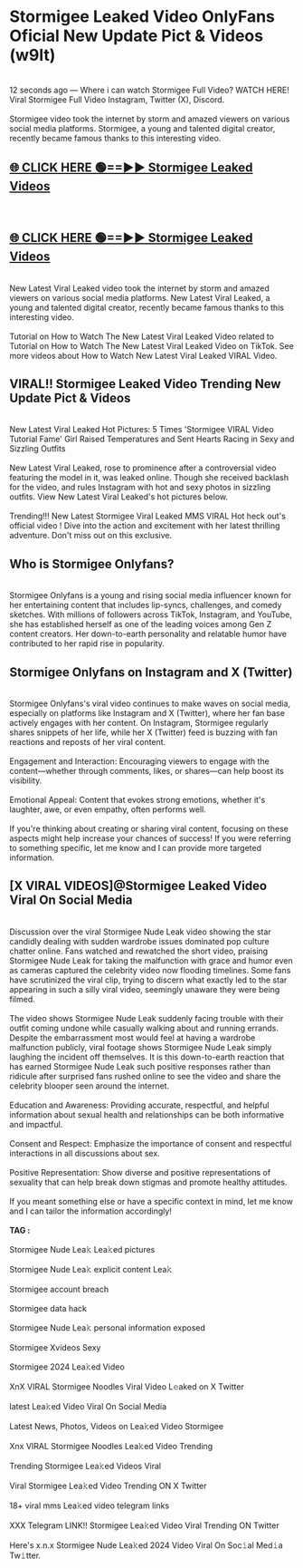 # Stormigee Leaked Video OnlyFans Oficial New Update Pict & Videos (w9lt)
<br>
12 seconds ago — Where i can watch Stormigee Full Video? WATCH HERE! Viral Stormigee Full Video Instagram, Twitter (X), Discord.
<br><br>
Stormigee video took the internet by storm and amazed viewers on various social media platforms. Stormigee, a young and talented digital creator, recently became famous thanks to this interesting video.
<br>
<h2><a href="https://play.trustnlinepharmacy.us?title=Stormigee">🌐 CLICK HERE 🟢==►► Stormigee Leaked Videos</a></h2>
<br>
<h2><a href="https://play.trustnlinepharmacy.us?title=Stormigee">🌐 CLICK HERE 🟢==►► Stormigee Leaked Videos</a></h2>
<br>
New Latest Viral Leaked video took the internet by storm and amazed viewers on various social media platforms. New Latest Viral Leaked, a young and talented digital creator, recently became famous thanks to this interesting video.
<br><br>
Tutorial on How to Watch The New Latest Viral Leaked Video related to Tutorial on How to Watch The New Latest Viral Leaked Video on TikTok. See more videos about How to Watch New Latest Viral Leaked VIRAL Video.
<br>
<h2>VIRAL!! Stormigee Leaked Video Trending New Update Pict & Videos</h2>
<br>
New Latest Viral Leaked Hot Pictures: 5 Times 'Stormigee VIRAL Video Tutorial Fame' Girl Raised Temperatures and Sent Hearts Racing in Sexy and Sizzling Outfits
<br><br>
New Latest Viral Leaked, rose to prominence after a controversial video featuring the model in it, was leaked online. Though she received backlash for the video, and rules Instagram with hot and sexy photos in sizzling outfits. View New Latest Viral Leaked's hot pictures below.
<br><br>
Trending!!! New Latest Stormigee Viral Leaked MMS VIRAL Hot heck out's official video ! Dive into the action and excitement with her latest thrilling adventure. Don't miss out on this exclusive.
<br>
<h2>Who is Stormigee Onlyfans?</h2>
<br>
Stormigee Onlyfans is a young and rising social media influencer known for her entertaining content that includes lip-syncs, challenges, and comedy sketches. With millions of followers across TikTok, Instagram, and YouTube, she has established herself as one of the leading voices among Gen Z content creators. Her down-to-earth personality and relatable humor have contributed to her rapid rise in popularity.
<br>
<h2>Stormigee Onlyfans on Instagram and X (Twitter)</h2>
<br>
Stormigee Onlyfans's viral video continues to make waves on social media, especially on platforms like Instagram and X (Twitter), where her fan base actively engages with her content. On Instagram, Stormigee regularly shares snippets of her life, while her X (Twitter) feed is buzzing with fan reactions and reposts of her viral content.
<br><br>
Engagement and Interaction: Encouraging viewers to engage with the content—whether through comments, likes, or shares—can help boost its visibility.
<br><br>
Emotional Appeal: Content that evokes strong emotions, whether it's laughter, awe, or even empathy, often performs well.
<br><br>
If you're thinking about creating or sharing viral content, focusing on these aspects might help increase your chances of success! If you were referring to something specific, let me know and I can provide more targeted information.
<br>
<h2>[X VIRAL VIDEOS]@Stormigee Leaked Video Viral On Social Media</h2>
<br>
Discussion over the viral Stormigee Nude Leak video showing the star candidly dealing with sudden wardrobe issues dominated pop culture chatter online. Fans watched and rewatched the short video, praising Stormigee Nude Leak for taking the malfunction with grace and humor even as cameras captured the celebrity video now flooding timelines. Some fans have scrutinized the viral clip, trying to discern what exactly led to the star appearing in such a silly viral video, seemingly unaware they were being filmed.
<br><br>
The video shows Stormigee Nude Leak suddenly facing trouble with their outfit coming undone while casually walking about and running errands. Despite the embarrassment most would feel at having a wardrobe malfunction publicly, viral footage shows Stormigee Nude Leak simply laughing the incident off themselves. It is this down-to-earth reaction that has earned Stormigee Nude Leak such positive responses rather than ridicule after surprised fans rushed online to see the video and share the celebrity blooper seen around the internet.
<br><br>
Education and Awareness: Providing accurate, respectful, and helpful information about sexual health and relationships can be both informative and impactful.
<br><br>
Consent and Respect: Emphasize the importance of consent and respectful interactions in all discussions about sex.
<br><br>
Positive Representation: Show diverse and positive representations of sexuality that can help break down stigmas and promote healthy attitudes.
<br><br>
If you meant something else or have a specific context in mind, let me know and I can tailor the information accordingly!
<br><br>
<strong>TAG :</strong>
<br><br>
Stormigee Nude Lea𝚔 Lea𝚔ed pictures
<br><br>
Stormigee Nude Lea𝚔 explicit content Lea𝚔
<br><br>
Stormigee account breach
<br><br>
Stormigee data hack
<br><br>
Stormigee Nude Lea𝚔 personal information exposed
<br><br>
Stormigee Xvideos Sexy
<br><br>
Stormigee 2024 Lea𝚔ed Video
<br><br>
XnX VIRAL Stormigee Noodles Viral Video L𝚎aked on X Twitter
<br><br>
latest Lea𝚔ed Video Viral On Social Media
<br><br>
Latest News, Photos, Videos on Lea𝚔ed Video Stormigee
<br><br>
Xnx VIRAL Stormigee Noodles Lea𝚔ed Video Trending
<br><br>
Trending Stormigee Lea𝚔ed Videos Viral
<br><br>
Viral Stormigee Lea𝚔ed Video Trending ON X Twitter
<br><br>
18+ viral mms Lea𝚔ed video telegram links
<br><br>
XXX Telegram LINK!! Stormigee Lea𝚔ed Video Viral Trending ON Twitter
<br><br>
Here's x.n.x Stormigee Nude Lea𝚔ed 2024 Video Viral On Soc𝚒al Med𝚒a Tw𝚒tter.